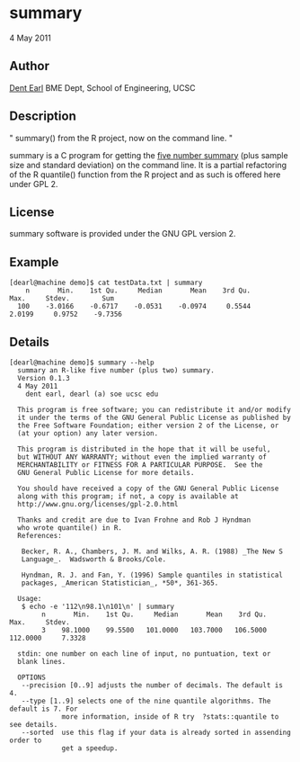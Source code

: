# summary

4 May 2011

## Author
[Dent Earl](https://github.com/dentearl/)
BME Dept, School of Engineering, UCSC


## Description
" summary() from the R project, now on the command line. "

summary is a C program for getting the [five number summary](http://en.wikipedia.org/wiki/Five-number_summary) 
(plus sample size and standard deviation) on the command line. 
It is a partial refactoring of the R quantile() function from the R project 
and as such is offered here under GPL 2.

## License
summary software is provided under the GNU GPL version 2.

## Example
    [dearl@machine demo]$ cat testData.txt | summary
        n       Min.    1st Qu.     Median       Mean    3rd Qu.       Max.     Stdev.        Sum
      100    -3.0166    -0.6717    -0.0531    -0.0974     0.5544     2.0199     0.9752    -9.7356

## Details
    [dearl@machine demo]$ summary --help
      summary an R-like five number (plus two) summary.
      Version 0.1.3
      4 May 2011
        dent earl, dearl (a) soe ucsc edu
    
      This program is free software; you can redistribute it and/or modify
      it under the terms of the GNU General Public License as published by
      the Free Software Foundation; either version 2 of the License, or
      (at your option) any later version.
    
      This program is distributed in the hope that it will be useful,
      but WITHOUT ANY WARRANTY; without even the implied warranty of
      MERCHANTABILITY or FITNESS FOR A PARTICULAR PURPOSE.  See the
      GNU General Public License for more details.
    
      You should have received a copy of the GNU General Public License
      along with this program; if not, a copy is available at
      http://www.gnu.org/licenses/gpl-2.0.html
    
      Thanks and credit are due to Ivan Frohne and Rob J Hyndman
      who wrote quantile() in R.
      References:
    
       Becker, R. A., Chambers, J. M. and Wilks, A. R. (1988) _The New S
       Language_.  Wadsworth & Brooks/Cole.
    
       Hyndman, R. J. and Fan, Y. (1996) Sample quantiles in statistical
       packages, _American Statistician_, *50*, 361-365.
    
      Usage:
       $ echo -e '112\n98.1\n101\n' | summary
            n       Min.    1st Qu.     Median       Mean    3rd Qu.       Max.     Stdev.
            3    98.1000    99.5500   101.0000   103.7000   106.5000   112.0000     7.3328

      stdin: one number on each line of input, no puntuation, text or
      blank lines.  

      OPTIONS
       --precision [0..9] adjusts the number of decimals. The default is 4.
       --type [1..9] selects one of the nine quantile algorithms. The default is 7. For
                 more information, inside of R try  ?stats::quantile to see details.
       --sorted  use this flag if your data is already sorted in assending order to
                 get a speedup.
